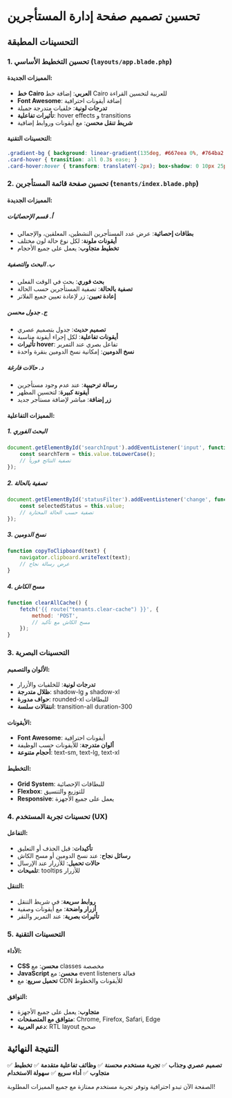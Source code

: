 # تحسين تصميم صفحة إدارة المستأجرين

## التحسينات المطبقة

### 1. تحسين التخطيط الأساسي (`layouts/app.blade.php`)

#### المميزات الجديدة:
- **خط Cairo العربي**: إضافة خط Cairo للعربية لتحسين القراءة
- **Font Awesome**: إضافة أيقونات احترافية
- **تدرجات لونية**: خلفيات متدرجة جميلة
- **تأثيرات تفاعلية**: hover effects و transitions
- **شريط تنقل محسن**: مع أيقونات وروابط إضافية

#### التحسينات التقنية:
```css
.gradient-bg { background: linear-gradient(135deg, #667eea 0%, #764ba2 100%); }
.card-hover { transition: all 0.3s ease; }
.card-hover:hover { transform: translateY(-2px); box-shadow: 0 10px 25px rgba(0,0,0,0.1); }
```

### 2. تحسين صفحة قائمة المستأجرين (`tenants/index.blade.php`)

#### المميزات الجديدة:

##### أ. قسم الإحصائيات
- **بطاقات إحصائية**: عرض عدد المستأجرين النشطين، المعلقين، والإجمالي
- **أيقونات ملونة**: لكل نوع حالة لون مختلف
- **تخطيط متجاوب**: يعمل على جميع الأحجام

##### ب. البحث والتصفية
- **بحث فوري**: بحث في الوقت الفعلي
- **تصفية بالحالة**: تصفية المستأجرين حسب الحالة
- **إعادة تعيين**: زر لإعادة تعيين جميع الفلاتر

##### ج. جدول محسن
- **تصميم حديث**: جدول بتصميم عصري
- **أيقونات تفاعلية**: لكل إجراء أيقونة مناسبة
- **تأثيرات hover**: تفاعل بصري عند التمرير
- **نسخ الدومين**: إمكانية نسخ الدومين بنقرة واحدة

##### د. حالات فارغة
- **رسالة ترحيبية**: عند عدم وجود مستأجرين
- **أيقونة كبيرة**: لتحسين المظهر
- **زر إضافة**: مباشر لإضافة مستأجر جديد

#### المميزات التفاعلية:

##### 1. البحث الفوري
```javascript
document.getElementById('searchInput').addEventListener('input', function() {
    const searchTerm = this.value.toLowerCase();
    // تصفية النتائج فورياً
});
```

##### 2. تصفية بالحالة
```javascript
document.getElementById('statusFilter').addEventListener('change', function() {
    const selectedStatus = this.value;
    // تصفية حسب الحالة المختارة
});
```

##### 3. نسخ الدومين
```javascript
function copyToClipboard(text) {
    navigator.clipboard.writeText(text);
    // عرض رسالة نجاح
}
```

##### 4. مسح الكاش
```javascript
function clearAllCache() {
    fetch('{{ route("tenants.clear-cache") }}', {
        method: 'POST',
        // مسح الكاش مع تأكيد
    });
}
```

### 3. التحسينات البصرية

#### الألوان والتصميم:
- **تدرجات لونية**: للخلفيات والأزرار
- **ظلال متدرجة**: shadow-lg و shadow-xl
- **حواف مدورة**: rounded-xl للبطاقات
- **انتقالات سلسة**: transition-all duration-300

#### الأيقونات:
- **Font Awesome**: أيقونات احترافية
- **ألوان متدرجة**: للأيقونات حسب الوظيفة
- **أحجام متنوعة**: text-sm, text-lg, text-xl

#### التخطيط:
- **Grid System**: للبطاقات الإحصائية
- **Flexbox**: للتوزيع والتنسيق
- **Responsive**: يعمل على جميع الأجهزة

### 4. تحسينات تجربة المستخدم (UX)

#### التفاعل:
- **تأكيدات**: قبل الحذف أو التعليق
- **رسائل نجاح**: عند نسخ الدومين أو مسح الكاش
- **حالات تحميل**: للأزرار عند الإرسال
- **تلميحات**: tooltips للأزرار

#### التنقل:
- **روابط سريعة**: في شريط التنقل
- **أزرار واضحة**: مع أيقونات وصفية
- **تأثيرات بصرية**: عند التمرير والنقر

### 5. التحسينات التقنية

#### الأداء:
- **CSS محسن**: مع classes مخصصة
- **JavaScript محسن**: مع event listeners فعالة
- **تحميل سريع**: مع CDN للأيقونات والخطوط

#### التوافق:
- **متجاوب**: يعمل على جميع الأجهزة
- **متوافق مع المتصفحات**: Chrome, Firefox, Safari, Edge
- **دعم العربية**: RTL layout صحيح

## النتيجة النهائية

✅ **تصميم عصري وجذاب**
✅ **تجربة مستخدم محسنة**
✅ **وظائف تفاعلية متقدمة**
✅ **تخطيط متجاوب**
✅ **أداء سريع**
✅ **سهولة الاستخدام**

الصفحة الآن تبدو احترافية وتوفر تجربة مستخدم ممتازة مع جميع المميزات المطلوبة!
